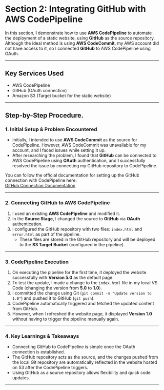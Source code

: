 # Section 2: Integrating GitHub with AWS CodePipeline

In this section, I demonstrate how to use **AWS CodePipeline** to automate the deployment of a static website, using **GitHub** as the source repository. Although the ideal method is using **AWS CodeCommit**, my AWS account did not have access to it, so I connected **GitHub** to AWS CodePipeline using OAuth.

---

## Key Services Used

- AWS CodePipeline
- GitHub (OAuth connection)
- Amazon S3 (Target bucket for the static website)

---

##  Step-by-Step Procedure.

### 1. Initial Setup & Problem Encountered

- Initially, I intended to use **AWS CodeCommit** as the source for CodePipeline. However, AWS CodeCommit was unavailable for my account, and I faced issues while setting it up.
- After researching the problem, I found that **GitHub** can be connected to AWS CodePipeline using **OAuth** authentication, and I successfully resolved the issue by connecting my GitHub repository to CodePipeline.

You can follow the official documentation for setting up the GitHub connection with CodePipeline here:  
[GitHub Connection Documentation](https://docs.aws.amazon.com/codepipeline/latest/userguide/connections-github.html)

---

### 2. Connecting GitHub to AWS CodePipeline

1. I used an existing **AWS CodePipeline** and modified it.
2. In the **Source Stage**, I changed the source to **GitHub** via **OAuth** authentication.
3. I configured the GitHub repository with two files: `index.html` and `error.html` as part of the pipeline.
   - These files are stored in the GitHub repository and will be deployed to the **S3 Target Bucket** (configured in the pipeline).

---

### 3. CodePipeline Execution

1. On executing the pipeline for the first time, it deployed the website successfully with **Version 5.0** as the default page.
2. To test the update, I made a change to the `index.html` file in my local VS Code (changing the version from **5.0** to **1.0**).
3. I committed the change using Git (`git commit -m "Update version to 1.0"`) and pushed it to GitHub (`git push`).
4. CodePipeline automatically triggered and fetched the updated content from GitHub.
5. However, when I refreshed the website page, it displayed **Version 1.0** without having to trigger the pipeline manually again.

---

### 4. Key Learnings & Takeaways

- Connecting GitHub to CodePipeline is simple once the OAuth connection is established.
- The GitHub repository acts as the source, and the changes pushed from the local Git repository are automatically reflected in the website hosted on S3 after the CodePipeline triggers.
- Using GitHub as a source repository allows flexibility and quick code updates.

---




